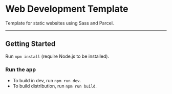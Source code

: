 # Web Development Template

Template for static websites using Sass and Parcel.

***

## Getting Started
Run `npm install` (require Node.js to be installed).

### Run the app
- To build in dev, run `npm run dev`.
- To build distribution, run `npm run build`.